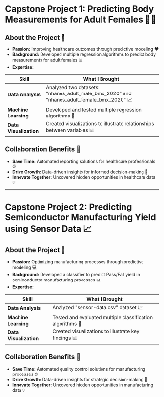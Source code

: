 # Capstone Project 1: Predicting Body Measurements for Adult Females 🏋️‍♀️


## About the Project 📝

- **Passion:** Improving healthcare outcomes through predictive modeling ❤️
- **Background:** Developed multiple regression algorithms to predict body measurements for adult females 📊
- **Expertise:**

| Skill | What I Brought |
| --- | --- |
| **Data Analysis** | Analyzed two datasets: "nhanes_adult_male_bmx_2020" and "nhanes_adult_female_bmx_2020" 📈 |
| **Machine Learning** | Developed and tested multiple regression algorithms 🤖 |
| **Data Visualization** | Created visualizations to illustrate relationships between variables 📊 |


## Collaboration Benefits 🤝

- **Save Time:** Automated reporting solutions for healthcare professionals ⏰
- **Drive Growth:** Data-driven insights for informed decision-making 🚀
- **Innovate Together:** Uncovered hidden opportunities in healthcare data 💡
---------------------------------------------------------------

# Capstone Project 2: Predicting Semiconductor Manufacturing Yield using Sensor Data 📈


## About the Project 📝

- **Passion:** Optimizing manufacturing processes through predictive modeling 💻
- **Background:** Developed a classifier to predict Pass/Fail yield in semiconductor manufacturing processes 📊
- **Expertise:**

| Skill | What I Brought |
| --- | --- |
| **Data Analysis** | Analyzed "sensor-data.csv" dataset 📈 |
| **Machine Learning** | Tested and evaluated multiple classification algorithms 🤖 |
| **Data Visualization** | Created visualizations to illustrate key findings 📊 |


## Collaboration Benefits 🤝

- **Save Time:** Automated quality control solutions for manufacturing processes ⏰
- **Drive Growth:** Data-driven insights for strategic decision-making 🚀
- **Innovate Together:** Uncovered hidden opportunities in manufacturing data 💡
